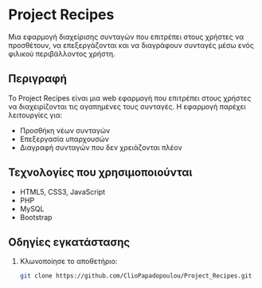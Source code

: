 # Project Recipes

Μια εφαρμογή διαχείρισης συνταγών που επιτρέπει στους χρήστες να προσθέτουν, να επεξεργάζονται και να διαγράφουν συνταγές μέσω ενός φιλικού περιβάλλοντος χρήστη.

## Περιγραφή

Το Project Recipes είναι μια web εφαρμογή που επιτρέπει στους χρήστες να διαχειρίζονται τις αγαπημένες τους συνταγές. Η εφαρμογή παρέχει λειτουργίες για:
- Προσθήκη νέων συνταγών
- Επεξεργασία υπαρχουσών
- Διαγραφή συνταγών που δεν χρειάζονται πλέον

## Τεχνολογίες που χρησιμοποιούνται

- HTML5, CSS3, JavaScript
- PHP
- MySQL
- Bootstrap

## Οδηγίες εγκατάστασης

1. Κλωνοποίησε το αποθετήριο:
   ```bash
   git clone https://github.com/ClioPapadopoulou/Project_Recipes.git
   
